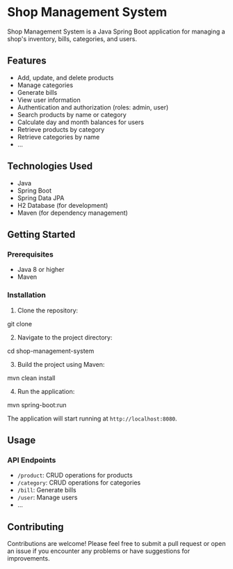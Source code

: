 # Shop Management System

Shop Management System is a Java Spring Boot application for managing a shop's inventory, bills, categories, and users.

## Features

- Add, update, and delete products
- Manage categories
- Generate bills
- View user information
- Authentication and authorization (roles: admin, user)
- Search products by name or category
- Calculate day and month balances for users
- Retrieve products by category
- Retrieve categories by name
- ...

## Technologies Used

- Java
- Spring Boot
- Spring Data JPA
- H2 Database (for development)
- Maven (for dependency management)

## Getting Started

### Prerequisites

- Java 8 or higher
- Maven

### Installation

1. Clone the repository:

git clone <repository-url>


2. Navigate to the project directory:

cd shop-management-system


3. Build the project using Maven:

mvn clean install

4. Run the application:

mvn spring-boot:run


The application will start running at `http://localhost:8080`.

## Usage

### API Endpoints

- `/product`: CRUD operations for products
- `/category`: CRUD operations for categories
- `/bill`: Generate bills
- `/user`: Manage users
- ...

## Contributing

Contributions are welcome! Please feel free to submit a pull request or open an issue if you encounter any problems or have suggestions for improvements.
